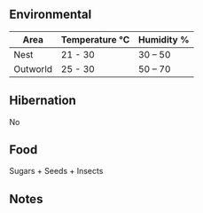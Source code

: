 ## Environmental

| Area      | Temperature °C | Humidity % |
| ----------| ------- | --- |
| Nest  | 21 - 30 | 30 – 50 |
| Outworld  | 25 - 30 | 50 – 70 |

## Hibernation

No

## Food

Sugars + Seeds + Insects


## Notes
